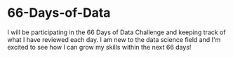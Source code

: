 # 66-Days-of-Data
I will be participating in the 66 Days of Data Challenge and keeping track of what I have reviewed each day.
I am new to the data science field and I'm excited to see how I can grow my skills within the next 66 days!


